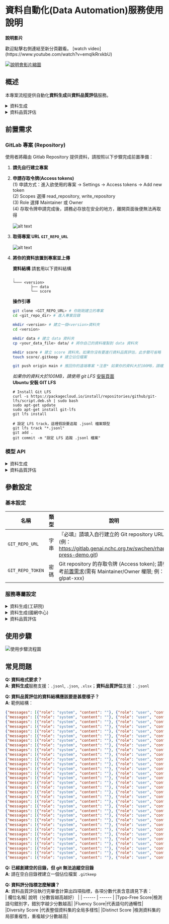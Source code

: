 # 資料自動化(Data Automation)服務使用說明

<div
  style={{
    maxWidth: '420px',
    margin: '2rem auto',
    background: '#fff',
    borderRadius: '16px',
    boxShadow: '0 6px 24px rgba(0,0,0,0.10)',
    padding: '1.2rem 1rem 1.5rem 1rem',
    textAlign: 'center'
  }}
>
  <strong style={{fontSize: '1.2rem', display: 'block', marginBottom: '0.6em'}}>說明影片</strong>
  <p style={{color: '#444', margin: '0.7em 0 1.2em 0'}}>
    歡迎點擊右側連結至新分頁觀看。
    [watch video](https://www.youtube.com/watch?v=emqIkRrxkbU)
  </p>
  <a
    href="https://www.youtube.com/watch?v=emqIkRrxkbU"
    className="video-thumb"
    target="_blank"
    rel="noopener noreferrer"
    title="在新視窗觀看影片"
    style={{display: 'inline-block'}}
  >
    <img
      src="https://img.youtube.com/vi/emqIkRrxkbU/0.jpg"
      alt="說明會影片縮圖"
      style={{
        borderRadius: '10px',
        boxShadow: '0 2px 10px rgba(0, 0, 0, 0.3)',
        transition: 'transform 0.3s ease',
        width: '100%',
        maxWidth: '350px',
        cursor: 'pointer'
      }}
    />
  </a>
</div>




## 概述
本專案流程提供自動化**資料生成**與**資料品質評估**服務。

<details>
<summary> 資料生成 </summary>

根據使用者上傳的範例資料，利用語言模型生成更多的資料，隨後通過資料精煉與去重複等技術處理，最終產出一批高品質的資料供訓練使用。我們提供兩種資料精煉流程選擇——國網中心自行開發的資料精煉流程與工研院開發的資料精煉流程。<br /><br />

**資料生成(工研院)專案執行位置**： https://jenkins.genai.nchc.org.tw/job/01-data-automation/job/data-generation-ITRI/

**資料生成(國網中心)專案執行位置**： https://jenkins.genai.nchc.org.tw/job/01-data-automation/job/01-data-generation-NCHC/
</details>

<details>
<summary> 資料品質評估 </summary>

針對使用者提供的訓練資料進行品質評估，評估面向包含：錯別字、混淆度、多樣性與重複性。<br /><br />
**資料品質評估專案執行位置**： https://jenkins.genai.nchc.org.tw/job/01-data-automation/job/02-data-evaluation/
</details>

## 前置需求
### GitLab 專案 (Repository)
使用者將藉由 Gitlab Repository 提供資料，請按照以下步驟完成前置準備：

1. **請先自行建立專案**
2. **申請存取令牌(Access tokens)**<br />
  (1) 申請方式：進入欲使用的專案 -> Settings -> Access tokens -> Add new token<br />
  (2) Scopes 選擇 read_repository, write_repository<br />
  (3) Role 選擇 Maintainer 或 Owner<br />
  (4) 存取令牌申請完成後，請務必存放在安全的地方，離開頁面後便無法再取得<br /><br />
    ![alt text](/img/token.png)

3. **取得專案 URL `GIT_REPO_URL`**<br /><br />
    ![alt text](/img/repo_url.png)

4. **將你的資料放置到專案並上傳**
   
    **資料結構** 請套用以下資料結構

    ```
    .
    └─── <version>
            ├── data
            └── score
    ```
    
    **操作引導**
    
    ```bash
    git clone <GIT_REPO_URL> # 你剛剛建立的專案
    cd <git_repo_dir> # 進入專案目錄
    
    mkdir <version> # 建立一個<version>資料夾
    cd <version>

    mkdir data # 建立 data 資料夾
    cp <your_data_file> data/ # 將你自己的資料複製到 data 資料夾

    mkdir score # 建立 score 資料夾。如果你沒有要進行資料品質評估，此步驟可省略
    touch score/.gitkeep # 建立佔位檔案

    git push origin main # 推回你的遠端專案 *注意* 如果你的資料大於100MB，請確認 LFS 追縱檔案(見下方說明)
    ```
    
    *如果你的資料大於100MB，請使用 git LFS* 
     [安裝頁面](https://github.com/git-lfs/git-lfs/wiki/Installation)<br />
    **Ubuntu 安裝 GIT LFS**

    ```shell
    # Install Git LFS
    curl -s https://packagecloud.io/install/repositories/github/git-lfs/script.deb.sh | sudo bash
    sudo apt-get update
    sudo apt-get install git-lfs
    git lfs install

    # 設定 LFS track，這裡假設要追蹤 .jsonl 檔案類型
    git lfs track "*.jsonl" 
    git add .
    git commit -m "設定 LFS 追蹤 .jsonl 檔案"
    ```


### 模型 API

<details>
<summary>資料生成</summary>

如果你選擇執行**資料生成(工研院)**，那你僅會使用一個語言模型，用於資料生成 `GEN_MODEL`<br />
如果你選擇執行**資料生成(國網中心)**，那你會使用到兩個語言模型：1. 資料生成模型 `GEN_MODEL` 2. 資料精煉模型 `DISTILLATION_MODEL`<br />
<br />

</details>

<details>
<summary>資料品質評估</summary>

**資料品質評估**僅會使用一個語言模型做錯別字偵測。僅限使用 **國網中心API** 取得模型服務

</details>

## 參數設定
### 基本設定

| 名稱  | 類型    | 說明    |
|-------------------|----------------|-------------------------------------------------------|
| `GIT_REPO_URL`      | 字串           | 『必填』請填入自行建立的 Git repository URL (例： https://gitlab.genai.nchc.org.tw/swchen/rhap-press-demo.git) |
| `GIT_REPO_TOKEN`    | 密碼           |  Git repository 的存取令牌 (Access token); 請參考[前置需求](#gitlab-專案-repository)(需有 Maintainer/Owner 權限; 例： glpat-xxx) |


### 服務專屬設定

<details>
<summary>資料生成(工研院)</summary>

#### 模型相關參數

| 名稱  | 類型    | 說明    |
|-------------------|----------------|-------------------------------------------------------|
| `GEN_MODEL`         | 字串           |『必填』生成資料的模型，預設`Llama-3.3-70B-Instruct`。可選 Medusa 或其他公開模型(gpt-4o-mini, gpt-4o)<br />Medusa 支援的模型列表 [medusa-models.md](https://gitlab.genai.nchc.org.tw/swchen/rhap-press-demo/-/blob/main/medusa-models.md)
| `GEN_API_URL`       | 字串           | 『必填』提供 `GEN_MODEL` 模型服務的 URL<br />範例：Medusa: https://medusa-poc.genai.nchc.org.tw/v1 ； OpenAI: https://api.openai.com/v1
| `GEN_API_KEY`       | 密碼           | 『必填』使用 `GEN_API_URL` 的 API KEY |

#### 流程參數
| 名稱  | 類型    | 說明    |
|-------------------|----------------|-------------------------------------------------------|
| `DATA_FILE` | 字串 | 範例資料**檔案路徑**，如：\<version\>/data/train_set_1.jsonl |
| `SHEET_NAME`| 字串 | 如果`DATA_FILE`是 EXCEL 檔案，請提供工作表名稱。預設 None |
| `TASK`      | 下拉選單 | 公文/新聞稿/民眾陳情/模擬問答/其他，你提供的資料是屬於何項任務 |
| `TOPIC`     | 字串 | 如果 `TASK` 為**其他**，請填入該任務的主題 |
| `Q_COL`     | 字串 | `DATA_FILE`紀錄問題(使用者指令)的欄位名稱。預設 src_question |
| `A_COL`     | 字串 | `DATA_FILE`紀錄答案(回應)的欄位名稱。預設 src_answer |
| `DEFAULT_COUNT` | 下拉選單 | 每一筆範例資料生成的資料筆數(1~5) |
| `SAMPLE` | 正整數 | 預設 0，從最終產生的資料中取樣多少筆資料，0 為保留所有資料 |

#### 進階設定
| 名稱  | 類型    | 說明    |
|-------------------|----------------|-------------------------------------------------------|
| `SYSTEM_MSG`  | 字串           | 系統提示詞。預設為不使用系統提示詞           |
| `DO_DEDUP`    | 下拉式選單     | True/False，預設 False<br />是否執行資料去重複    |
| `SIMILARITY_THRESHOLD`  | 數值 | ≤1 的數值，預設 0.99 <br />相似度門檻值，相似度高於該值視為重複資料      |
| `DO_DISTILLATION` | 下拉選單   | True/False，預設 False<br />是否執行資料精煉  |
| `DEBATE_TIMES`    | 下拉選單   | `DO_DISTILLATION` 資料精煉時的辯論次數(1~5)              |
</details>

<details> 
<summary>資料生成(國網中心)</summary>

#### 模型相關參數

| 名稱  | 類型    | 說明    |
|-------------------|----------------|-------------------------------------------------------|
| `GEN_MODEL`         | 字串           |『必填』生成資料的模型，預設`Llama-3.3-70B-Instruct`。可選 Medusa 或其他公開模型(gpt-4o-mini, gpt-4o)<br />Medusa 支援的模型列表 [medusa-models.md](https://gitlab.genai.nchc.org.tw/swchen/rhap-press-demo/-/blob/main/medusa-models.md)
| `GEN_API_URL`       | 字串           | 『必填』提供 `GEN_MODEL` 模型服務的 URL<br />範例：Medusa: https://medusa-poc.genai.nchc.org.tw/v1 ； OpenAI: https://api.openai.com/v1
| `GEN_API_KEY`       | 密碼           | 『必填』使用 `GEN_API_URL` 的 API KEY |
| `DISTILLATION_MODEL`         | 字串           | 資料精煉的模型，預設`Llama-3.3-70B-Instruct`。可選 Medusa 或其他公開模型(gpt-4o-mini, gpt-4o)<br />Medusa 支援的模型列表 [medusa-models.md](https://gitlab.genai.nchc.org.tw/swchen/rhap-press-demo/-/blob/main/medusa-models.md)
| `DISTILLATION_API_URL`       | 字串           | 提供 `DISTILLATION_MODEL` 模型服務的 URL<br />範例：Medusa: https://medusa-poc.genai.nchc.org.tw/v1 ； OpenAI: https://api.openai.com/v1 |
| `DISTILLATION_API_KEY`       | 密碼           | 使用 `DISTILLATION_API_URL` 的 API KEY |

#### 流程參數
| 名稱  | 類型    | 說明    |
|-------------------|----------------|-------------------------------------------------------|
| `DATA_FILE` | 字串 | 範例資料**檔案路徑**，如：\<version\>/data/train_set_1.jsonl |
| `SHEET_NAME`| 字串 | 如果`DATA_FILE`是 EXCEL 檔案，請提供工作表名稱。預設 None |
| `TASK`      | 下拉選單 | 公文/新聞稿/民眾陳情/模擬問答/其他，你提供的資料是屬於何項任務 |
| `TOPIC`     | 字串 | 如果 `TASK` 為**其他**，請填入該任務的主題 |
| `Q_COL`     | 字串 | `DATA_FILE`紀錄問題(使用者指令)的欄位名稱。預設 src_question |
| `A_COL`     | 字串 | `DATA_FILE`紀錄答案(回應)的欄位名稱。預設 src_answer |
| `DEFAULT_COUNT` | 下拉選單 | 每一筆範例資料生成的資料筆數(1~5) |
| `SAMPLE` | 正整數 | 預設 0，從最終產生的資料中取樣多少筆資料，0 為保留所有資料 |

#### 進階設定
| 名稱  | 類型    | 說明    |
|-------------------|----------------|-------------------------------------------------------|
| `SYSTEM_MSG`  | 字串           | 系統提示詞。預設為不使用系統提示詞           |
| `DO_DEDUP`    | 下拉式選單     | True/False，預設 False<br />是否執行資料去重複    |
| `SIMILARITY_THRESHOLD`  | 數值 | ≤1 的數值，預設 0.99 <br />相似度門檻值，相似度高於該值視為重複資料      |
| `DO_DISTILLATION` | 下拉選單   | True/False，預設 False<br />是否執行資料精煉  |
</details>

<details>
<summary>資料品質評估</summary>

#### 模型相關參數

| 名稱  | 類型    | 說明    |
|-------------------|----------------|-------------------------------------------------------|
| `MEDUSA_API_KEY`       | 密碼           | 『必填』如需申請 Medusa API KEY，請參考[前置需求](#模型-API) |

#### 流程參數
| 名稱  | 類型    | 說明    |
|-------------------|----------------|-------------------------------------------------------|
| `DATA_FILE` | 字串 | 資料**檔案路徑**，僅支援 JSONL 格式，如：\<version\>/data/to_train_format/train_set_1.jsonl |


#### 進階設定
| 名稱  | 類型    | 說明    |
|-------------------|----------------|-------------------------------------------------------|
| `REDUNDANCY_THRESHOLD`  | 數值  | 預設 0.01，計算資料冗餘比例的門檻值T           |
</details>

## 使用步驟
![使用步驟流程圖](/img/overall_flow_chart.png)

## 常見問題
**Q: 資料格式要求？**  <br />
**A**: **資料生成**服務支援：`.jsonl`, `.json`, `.xlsx`；**資料品質評估**支援：`.jsonl`<br />

**Q: 資料品質評估的資料結構應該要是甚麼樣子？**<br />
**A**: 範例結構：<br />
```json
{"messages": [{"role": "system", "content": ""}, {"role": "user", "content": "交通部函知各縣市政府辦理交通建設工作一案，我要寫一份簽陳核示後，以便簽全案陳請首長室參酌。請提供簽及便簽主旨及說明，交通部來函如下：\n\n主旨：檢送交通建設工作計畫一份，請查照。\n說明：\n一、依據交通部來函辦理。\n二、檢送交通建設工作計畫一份。"}, {"role": "assistant", "content": "<think>\n首先，我們需要了解指令的內容，即交通部函知各縣市政府辦理交通建設工作一案。接下來，我們需要根據交通部來函的內容，撰寫一份簽陳核示的公文。簽陳核示的公文需要包括主旨、說明等部分。在主旨部分，我們需要簡明扼要地表達公文的內容。在說明部分，我們需要根據交通部來函的內容，列出相關的依據和內容。另外，我們還需要撰寫便簽說明，包括相關的背景、內容和處理方式。最後，我們需要根據相關的法規和政策，確保公文的內容正確、完整。\n</think>\n\n簽內容擬稿如下：\n主旨：有關交通建設工作計畫一案，簽請核示。\n說明：\n一、依據交通部本（Ｏ）年Ｏ月Ｏ日Ｏ字第Ｏ號函辦理。                      \n二、來文內容如下：交通部為加強交通建設工作，特檢送交通建設工作計畫一份，請各縣市政府參酌辦理。\n三、旨揭更新版交通建設工作計畫陳送首長室保管使用。\n\n便簽說明如下：\n\n一、有關交通部製作之「交通建設工作計畫」，業經Ｏ年Ｏ月Ｏ日Ｏ號簽準在案，謹請鈞閱。\n二、另舊版交通建設工作計畫，敬請逕行銷毀。\n三、謹陳「交通建設工作計畫」暨原簽陳影本各１份。"}]}
{"messages": [{"role": "system", "content": ""}, {"role": "user", "content": "內政部檢送「都市更新條例」修正草案，請財政部於110年6月30日前提出審查意見"}, {"role": "assistant", "content": "<think>\n首先，我們需要了解指令的內容，即內政部檢送「都市更新條例」修正草案，請財政部提出審查意見。接下來，我們需要根據相關法規和作業要點進行思考。在這個案例中，財政部需要根據「財政部審查都市更新事業財務計畫作業要點」進行審查。因此，我們需要思考如何根據這些規定提出審查意見。最後，我們需要根據思考結果撰寫公文內容，包括主旨、說明等部分。\n</think>\n\n函:\n主旨:有關「都市更新條例」修正草案審查意見\n說明:\n一、復貴部○○○年○月○○日內授都市字第1100000000號函。\n二、依「財政部審查都市更新事業財務計畫作業要點」規定，財政部應審查都市更新事業之財務計畫，確保其財務可行性。\n三、查修正草案中有關都市更新事業財務計畫之規定，財政部認為應加強財務審查機制，避免都市更新事業財務風險。"}]}
{"messages": [{"role": "system", "content": ""}, {"role": "user", "content": "請各機關學校填報有關「能源節約」執行成果，請提供書函的主旨與說明"}, {"role": "assistant", "content": "<think>\n首先，我們需要了解指令的內容，即各機關學校需要填報有關「能源節約」執行成果的相關資料。根據指令，需要提供書函的主旨與說明。因此，我們需要根據經濟部的相關規定和檔案，撰寫書函的內容。書函的主旨應該明確指出填報的目的和截止日期，說明部分則需要提供相關的背景、填報專案和注意事項。根據經濟部的檔案和規定，能源節約是重要的工作，因此需要各機關學校積極參與和填報相關資料。\n</think>\n\n主旨：為協助經濟部統計有關「能源節約」執行成果，請於○○○年○○月○○日前依附件格式填報相關表格（如附件1、2），無執行成果者亦請回復，請查照。\n說明：\n一、依經濟部○○○年○月○○日經授能字第1130760452號函辦理。\n二、為推動能源節約，請各機關學校繼續規劃相關推動內容及作為，並依附件格式填報○○○年○月○日至○○○年○月○○日之推動成果，本次填報專案說明及注意事項詳如附件3。"}]}
{"messages": [{"role": "system", "content": ""}, {"role": "user", "content": "文化部來函申請文化藝術計畫經費，請擬1份回函給文化部，並提供回覆的書函主旨及說明。文化部來函主旨如下：\n○○○年度文化藝術計畫經費補助，核定編號○○○，請審核。"}, {"role": "assistant", "content": "<think>\n首先，我們需要了解文化部的來函內容，包括申請補助經費的目的和金額。接下來，我們需要根據相關法規和程式進行審核和核定。根據文化部的規定，文化藝術機構需要提交經費補助申請表，並提供詳細的經費明細。經過審核後，文化部將撥付補助款項至文化藝術基金專戶。因此，在回覆中，我們需要明確表示同意補助的金額和撥付方式。\n</think>\n\n回函主旨及說明如下：\n主旨：所送文化部申請○○○年度文化藝術計畫經費補助事，復如說明，請查照。\n說明：　\n一、復文化部○年○月○日○號函。\n二、本案（計畫編號：○）所送經費補助申請表經審核，同意補助新臺幣○元；款項將由文化部直接撥付至文化藝術基金專戶。"}]}
{"messages": [{"role": "system", "content": ""}, {"role": "user", "content": "交通部函知各縣市政府辦理交通建設工作一案，我要寫一份簽陳核示後，以便簽全案陳請首長室參酌。請提供簽及便簽主旨及說明，交通部來函如下：\n\n主旨：檢送交通建設工作計畫一份，請查照。\n說明：\n一、依據交通部來函辦理。\n二、檢送交通建設工作計畫一份。"}, {"role": "assistant", "content": "<think>\n首先，我們需要了解指令的內容，即交通部函知各縣市政府辦理交通建設工作一案。接下來，我們需要根據交通部來函的內容，撰寫一份簽陳核示的公文。簽陳核示的公文需要包括主旨、說明等部分。在主旨部分，我們需要簡明扼要地表達公文的內容。在說明部分，我們需要根據交通部來函的內容，列出相關的依據和內容。另外，我們還需要撰寫便簽說明，包括相關的背景、內容和處理方式。最後，我們需要根據相關的法規和政策，確保公文的內容正確、完整。\n</think>\n\n簽內容擬稿如下：\n主旨：有關交通建設工作計畫一案，簽請核示。\n說明：\n一、依據交通部本（Ｏ）年Ｏ月Ｏ日Ｏ字第Ｏ號函辦理。                      \n二、來文內容如下：交通部為加強交通建設工作，特檢送交通建設工作計畫一份，請各縣市政府參酌辦理。\n三、旨揭更新版交通建設工作計畫陳送首長室保管使用。\n\n便簽說明如下：\n\n一、有關交通部製作之「交通建設工作計畫」，業經Ｏ年Ｏ月Ｏ日Ｏ號簽準在案，謹請鈞閱。\n二、另舊版交通建設工作計畫，敬請逕行銷毀。\n三、謹陳「交通建設工作計畫」暨原簽陳影本各１份。"}]}
{"messages": [{"role": "system", "content": ""}, {"role": "user", "content": "內政部檢送「都市更新條例」修正草案，請財政部於110年6月30日前提出審查意見"}, {"role": "assistant", "content": "<think>\n首先，我們需要了解指令的內容，即內政部檢送「都市更新條例」修正草案，請財政部提出審查意見。接下來，我們需要根據相關法規和作業要點進行思考。在這個案例中，財政部需要根據「財政部審查都市更新事業財務計畫作業要點」進行審查。因此，我們需要思考如何根據這些規定提出審查意見。最後，我們需要根據思考結果撰寫公文內容，包括主旨、說明等部分。\n</think>\n\n函:\n主旨:有關「都市更新條例」修正草案審查意見\n說明:\n一、復貴部○○○年○月○○日內授都市字第1100000000號函。\n二、依「財政部審查都市更新事業財務計畫作業要點」規定，財政部應審查都市更新事業之財務計畫，確保其財務可行性。\n三、查修正草案中有關都市更新事業財務計畫之規定，財政部認為應加強財務審查機制，避免都市更新事業財務風險。"}]}
{"messages": [{"role": "system", "content": ""}, {"role": "user", "content": "請各機關學校填報有關「能源節約」執行成果，請提供書函的主旨與說明"}, {"role": "assistant", "content": "<think>\n首先，我們需要了解指令的內容，即各機關學校需要填報有關「能源節約」執行成果的相關資料。根據指令，需要提供書函的主旨與說明。因此，我們需要根據經濟部的相關規定和檔案，撰寫書函的內容。書函的主旨應該明確指出填報的目的和截止日期，說明部分則需要提供相關的背景、填報專案和注意事項。根據經濟部的檔案和規定，能源節約是重要的工作，因此需要各機關學校積極參與和填報相關資料。\n</think>\n\n主旨：為協助經濟部統計有關「能源節約」執行成果，請於○○○年○○月○○日前依附件格式填報相關表格（如附件1、2），無執行成果者亦請回復，請查照。\n說明：\n一、依經濟部○○○年○月○○日經授能字第1130760452號函辦理。\n二、為推動能源節約，請各機關學校繼續規劃相關推動內容及作為，並依附件格式填報○○○年○月○日至○○○年○月○○日之推動成果，本次填報專案說明及注意事項詳如附件3。"}]}
{"messages": [{"role": "system", "content": ""}, {"role": "user", "content": "文化部來函申請文化藝術計畫經費，請擬1份回函給文化部，並提供回覆的書函主旨及說明。文化部來函主旨如下：\n○○○年度文化藝術計畫經費補助，核定編號○○○，請審核。"}, {"role": "assistant", "content": "<think>\n首先，我們需要了解文化部的來函內容，包括申請補助經費的目的和金額。接下來，我們需要根據相關法規和程式進行審核和核定。根據文化部的規定，文化藝術機構需要提交經費補助申請表，並提供詳細的經費明細。經過審核後，文化部將撥付補助款項至文化藝術基金專戶。因此，在回覆中，我們需要明確表示同意補助的金額和撥付方式。\n</think>\n\n回函主旨及說明如下：\n主旨：所送文化部申請○○○年度文化藝術計畫經費補助事，復如說明，請查照。\n說明：　\n一、復文化部○年○月○日○號函。\n二、本案（計畫編號：○）所送經費補助申請表經審核，同意補助新臺幣○元；款項將由文化部直接撥付至文化藝術基金專戶。"}]}
{"messages": [{"role": "system", "content": ""}, {"role": "user", "content": "交通部函知各縣市政府辦理交通建設工作一案，我要寫一份簽陳核示後，以便簽全案陳請首長室參酌。請提供簽及便簽主旨及說明，交通部來函如下：\n\n主旨：檢送交通建設工作計畫一份，請查照。\n說明：\n一、依據交通部來函辦理。\n二、檢送交通建設工作計畫一份。"}, {"role": "assistant", "content": "<think>\n首先，我們需要了解指令的內容，即交通部函知各縣市政府辦理交通建設工作一案。接下來，我們需要根據交通部來函的內容，撰寫一份簽陳核示的公文。簽陳核示的公文需要包括主旨、說明等部分。在主旨部分，我們需要簡明扼要地表達公文的內容。在說明部分，我們需要根據交通部來函的內容，列出相關的依據和內容。另外，我們還需要撰寫便簽說明，包括相關的背景、內容和處理方式。最後，我們需要根據相關的法規和政策，確保公文的內容正確、完整。\n</think>\n\n簽內容擬稿如下：\n主旨：有關交通建設工作計畫一案，簽請核示。\n說明：\n一、依據交通部本（Ｏ）年Ｏ月Ｏ日Ｏ字第Ｏ號函辦理。                      \n二、來文內容如下：交通部為加強交通建設工作，特檢送交通建設工作計畫一份，請各縣市政府參酌辦理。\n三、旨揭更新版交通建設工作計畫陳送首長室保管使用。\n\n便簽說明如下：\n\n一、有關交通部製作之「交通建設工作計畫」，業經Ｏ年Ｏ月Ｏ日Ｏ號簽準在案，謹請鈞閱。\n二、另舊版交通建設工作計畫，敬請逕行銷毀。\n三、謹陳「交通建設工作計畫」暨原簽陳影本各１份。"}]}
{"messages": [{"role": "system", "content": ""}, {"role": "user", "content": "內政部檢送「都市更新條例」修正草案，請財政部於110年6月30日前提出審查意見"}, {"role": "assistant", "content": "<think>\n首先，我們需要了解指令的內容，即內政部檢送「都市更新條例」修正草案，請財政部提出審查意見。接下來，我們需要根據相關法規和作業要點進行思考。在這個案例中，財政部需要根據「財政部審查都市更新事業財務計畫作業要點」進行審查。因此，我們需要思考如何根據這些規定提出審查意見。最後，我們需要根據思考結果撰寫公文內容，包括主旨、說明等部分。\n</think>\n\n函:\n主旨:有關「都市更新條例」修正草案審查意見\n說明:\n一、復貴部○○○年○月○○日內授都市字第1100000000號函。\n二、依「財政部審查都市更新事業財務計畫作業要點」規定，財政部應審查都市更新事業之財務計畫，確保其財務可行性。\n三、查修正草案中有關都市更新事業財務計畫之規定，財政部認為應加強財務審查機制，避免都市更新事業財務風險。"}]}
{"messages": [{"role": "system", "content": ""}, {"role": "user", "content": "請各機關學校填報有關「能源節約」執行成果，請提供書函的主旨與說明"}, {"role": "assistant", "content": "<think>\n首先，我們需要了解指令的內容，即各機關學校需要填報有關「能源節約」執行成果的相關資料。根據指令，需要提供書函的主旨與說明。因此，我們需要根據經濟部的相關規定和檔案，撰寫書函的內容。書函的主旨應該明確指出填報的目的和截止日期，說明部分則需要提供相關的背景、填報專案和注意事項。根據經濟部的檔案和規定，能源節約是重要的工作，因此需要各機關學校積極參與和填報相關資料。\n</think>\n\n主旨：為協助經濟部統計有關「能源節約」執行成果，請於○○○年○○月○○日前依附件格式填報相關表格（如附件1、2），無執行成果者亦請回復，請查照。\n說明：\n一、依經濟部○○○年○月○○日經授能字第1130760452號函辦理。\n二、為推動能源節約，請各機關學校繼續規劃相關推動內容及作為，並依附件格式填報○○○年○月○日至○○○年○月○○日之推動成果，本次填報專案說明及注意事項詳如附件3。"}]}
{"messages": [{"role": "system", "content": ""}, {"role": "user", "content": "文化部來函申請文化藝術計畫經費，請擬1份回函給文化部，並提供回覆的書函主旨及說明。文化部來函主旨如下：\n○○○年度文化藝術計畫經費補助，核定編號○○○，請審核。"}, {"role": "assistant", "content": "<think>\n首先，我們需要了解文化部的來函內容，包括申請補助經費的目的和金額。接下來，我們需要根據相關法規和程式進行審核和核定。根據文化部的規定，文化藝術機構需要提交經費補助申請表，並提供詳細的經費明細。經過審核後，文化部將撥付補助款項至文化藝術基金專戶。因此，在回覆中，我們需要明確表示同意補助的金額和撥付方式。\n</think>\n\n回函主旨及說明如下：\n主旨：所送文化部申請○○○年度文化藝術計畫經費補助事，復如說明，請查照。\n說明：　\n一、復文化部○年○月○日○號函。\n二、本案（計畫編號：○）所送經費補助申請表經審核，同意補助新臺幣○元；款項將由文化部直接撥付至文化藝術基金專戶。"}]}
{"messages": [{"role": "system", "content": ""}, {"role": "user", "content": "交通部函知各縣市政府辦理交通建設工作一案，我要寫一份簽陳核示後，以便簽全案陳請首長室參酌。請提供簽及便簽主旨及說明，交通部來函如下：\n\n主旨：檢送交通建設工作計畫一份，請查照。\n說明：\n一、依據交通部來函辦理。\n二、檢送交通建設工作計畫一份。"}, {"role": "assistant", "content": "<think>\n首先，我們需要了解指令的內容，即交通部函知各縣市政府辦理交通建設工作一案。接下來，我們需要根據交通部來函的內容，撰寫一份簽陳核示的公文。簽陳核示的公文需要包括主旨、說明等部分。在主旨部分，我們需要簡明扼要地表達公文的內容。在說明部分，我們需要根據交通部來函的內容，列出相關的依據和內容。另外，我們還需要撰寫便簽說明，包括相關的背景、內容和處理方式。最後，我們需要根據相關的法規和政策，確保公文的內容正確、完整。\n</think>\n\n簽內容擬稿如下：\n主旨：有關交通建設工作計畫一案，簽請核示。\n說明：\n一、依據交通部本（Ｏ）年Ｏ月Ｏ日Ｏ字第Ｏ號函辦理。                      \n二、來文內容如下：交通部為加強交通建設工作，特檢送交通建設工作計畫一份，請各縣市政府參酌辦理。\n三、旨揭更新版交通建設工作計畫陳送首長室保管使用。\n\n便簽說明如下：\n\n一、有關交通部製作之「交通建設工作計畫」，業經Ｏ年Ｏ月Ｏ日Ｏ號簽準在案，謹請鈞閱。\n二、另舊版交通建設工作計畫，敬請逕行銷毀。\n三、謹陳「交通建設工作計畫」暨原簽陳影本各１份。"}]}
{"messages": [{"role": "system", "content": ""}, {"role": "user", "content": "內政部檢送「都市更新條例」修正草案，請財政部於110年6月30日前提出審查意見"}, {"role": "assistant", "content": "<think>\n首先，我們需要了解指令的內容，即內政部檢送「都市更新條例」修正草案，請財政部提出審查意見。接下來，我們需要根據相關法規和作業要點進行思考。在這個案例中，財政部需要根據「財政部審查都市更新事業財務計畫作業要點」進行審查。因此，我們需要思考如何根據這些規定提出審查意見。最後，我們需要根據思考結果撰寫公文內容，包括主旨、說明等部分。\n</think>\n\n函:\n主旨:有關「都市更新條例」修正草案審查意見\n說明:\n一、復貴部○○○年○月○○日內授都市字第1100000000號函。\n二、依「財政部審查都市更新事業財務計畫作業要點」規定，財政部應審查都市更新事業之財務計畫，確保其財務可行性。\n三、查修正草案中有關都市更新事業財務計畫之規定，財政部認為應加強財務審查機制，避免都市更新事業財務風險。"}]}
{"messages": [{"role": "system", "content": ""}, {"role": "user", "content": "請各機關學校填報有關「能源節約」執行成果，請提供書函的主旨與說明"}, {"role": "assistant", "content": "<think>\n首先，我們需要了解指令的內容，即各機關學校需要填報有關「能源節約」執行成果的相關資料。根據指令，需要提供書函的主旨與說明。因此，我們需要根據經濟部的相關規定和檔案，撰寫書函的內容。書函的主旨應該明確指出填報的目的和截止日期，說明部分則需要提供相關的背景、填報專案和注意事項。根據經濟部的檔案和規定，能源節約是重要的工作，因此需要各機關學校積極參與和填報相關資料。\n</think>\n\n主旨：為協助經濟部統計有關「能源節約」執行成果，請於○○○年○○月○○日前依附件格式填報相關表格（如附件1、2），無執行成果者亦請回復，請查照。\n說明：\n一、依經濟部○○○年○月○○日經授能字第1130760452號函辦理。\n二、為推動能源節約，請各機關學校繼續規劃相關推動內容及作為，並依附件格式填報○○○年○月○日至○○○年○月○○日之推動成果，本次填報專案說明及注意事項詳如附件3。"}]}
{"messages": [{"role": "system", "content": ""}, {"role": "user", "content": "文化部來函申請文化藝術計畫經費，請擬1份回函給文化部，並提供回覆的書函主旨及說明。文化部來函主旨如下：\n○○○年度文化藝術計畫經費補助，核定編號○○○，請審核。"}, {"role": "assistant", "content": "<think>\n首先，我們需要了解文化部的來函內容，包括申請補助經費的目的和金額。接下來，我們需要根據相關法規和程式進行審核和核定。根據文化部的規定，文化藝術機構需要提交經費補助申請表，並提供詳細的經費明細。經過審核後，文化部將撥付補助款項至文化藝術基金專戶。因此，在回覆中，我們需要明確表示同意補助的金額和撥付方式。\n</think>\n\n回函主旨及說明如下：\n主旨：所送文化部申請○○○年度文化藝術計畫經費補助事，復如說明，請查照。\n說明：　\n一、復文化部○年○月○日○號函。\n二、本案（計畫編號：○）所送經費補助申請表經審核，同意補助新臺幣○元；款項將由文化部直接撥付至文化藝術基金專戶。"}]}
{"messages": [{"role": "system", "content": ""}, {"role": "user", "content": "交通部函知各縣市政府辦理交通建設工作一案，我要寫一份簽陳核示後，以便簽全案陳請首長室參酌。請提供簽及便簽主旨及說明，交通部來函如下：\n\n主旨：檢送交通建設工作計畫一份，請查照。\n說明：\n一、依據交通部來函辦理。\n二、檢送交通建設工作計畫一份。"}, {"role": "assistant", "content": "<think>\n首先，我們需要了解指令的內容，即交通部函知各縣市政府辦理交通建設工作一案。接下來，我們需要根據交通部來函的內容，撰寫一份簽陳核示的公文。簽陳核示的公文需要包括主旨、說明等部分。在主旨部分，我們需要簡明扼要地表達公文的內容。在說明部分，我們需要根據交通部來函的內容，列出相關的依據和內容。另外，我們還需要撰寫便簽說明，包括相關的背景、內容和處理方式。最後，我們需要根據相關的法規和政策，確保公文的內容正確、完整。\n</think>\n\n簽內容擬稿如下：\n主旨：有關交通建設工作計畫一案，簽請核示。\n說明：\n一、依據交通部本（Ｏ）年Ｏ月Ｏ日Ｏ字第Ｏ號函辦理。                      \n二、來文內容如下：交通部為加強交通建設工作，特檢送交通建設工作計畫一份，請各縣市政府參酌辦理。\n三、旨揭更新版交通建設工作計畫陳送首長室保管使用。\n\n便簽說明如下：\n\n一、有關交通部製作之「交通建設工作計畫」，業經Ｏ年Ｏ月Ｏ日Ｏ號簽準在案，謹請鈞閱。\n二、另舊版交通建設工作計畫，敬請逕行銷毀。\n三、謹陳「交通建設工作計畫」暨原簽陳影本各１份。"}]}
{"messages": [{"role": "system", "content": ""}, {"role": "user", "content": "內政部檢送「都市更新條例」修正草案，請財政部於110年6月30日前提出審查意見"}, {"role": "assistant", "content": "<think>\n首先，我們需要了解指令的內容，即內政部檢送「都市更新條例」修正草案，請財政部提出審查意見。接下來，我們需要根據相關法規和作業要點進行思考。在這個案例中，財政部需要根據「財政部審查都市更新事業財務計畫作業要點」進行審查。因此，我們需要思考如何根據這些規定提出審查意見。最後，我們需要根據思考結果撰寫公文內容，包括主旨、說明等部分。\n</think>\n\n函:\n主旨:有關「都市更新條例」修正草案審查意見\n說明:\n一、復貴部○○○年○月○○日內授都市字第1100000000號函。\n二、依「財政部審查都市更新事業財務計畫作業要點」規定，財政部應審查都市更新事業之財務計畫，確保其財務可行性。\n三、查修正草案中有關都市更新事業財務計畫之規定，財政部認為應加強財務審查機制，避免都市更新事業財務風險。"}]}
{"messages": [{"role": "system", "content": ""}, {"role": "user", "content": "請各機關學校填報有關「能源節約」執行成果，請提供書函的主旨與說明"}, {"role": "assistant", "content": "<think>\n首先，我們需要了解指令的內容，即各機關學校需要填報有關「能源節約」執行成果的相關資料。根據指令，需要提供書函的主旨與說明。因此，我們需要根據經濟部的相關規定和檔案，撰寫書函的內容。書函的主旨應該明確指出填報的目的和截止日期，說明部分則需要提供相關的背景、填報專案和注意事項。根據經濟部的檔案和規定，能源節約是重要的工作，因此需要各機關學校積極參與和填報相關資料。\n</think>\n\n主旨：為協助經濟部統計有關「能源節約」執行成果，請於○○○年○○月○○日前依附件格式填報相關表格（如附件1、2），無執行成果者亦請回復，請查照。\n說明：\n一、依經濟部○○○年○月○○日經授能字第1130760452號函辦理。\n二、為推動能源節約，請各機關學校繼續規劃相關推動內容及作為，並依附件格式填報○○○年○月○日至○○○年○月○○日之推動成果，本次填報專案說明及注意事項詳如附件3。"}]}
{"messages": [{"role": "system", "content": ""}, {"role": "user", "content": "文化部來函申請文化藝術計畫經費，請擬1份回函給文化部，並提供回覆的書函主旨及說明。文化部來函主旨如下：\n○○○年度文化藝術計畫經費補助，核定編號○○○，請審核。"}, {"role": "assistant", "content": "<think>\n首先，我們需要了解文化部的來函內容，包括申請補助經費的目的和金額。接下來，我們需要根據相關法規和程式進行審核和核定。根據文化部的規定，文化藝術機構需要提交經費補助申請表，並提供詳細的經費明細。經過審核後，文化部將撥付補助款項至文化藝術基金專戶。因此，在回覆中，我們需要明確表示同意補助的金額和撥付方式。\n</think>\n\n回函主旨及說明如下：\n主旨：所送文化部申請○○○年度文化藝術計畫經費補助事，復如說明，請查照。\n說明：　\n一、復文化部○年○月○日○號函。\n二、本案（計畫編號：○）所送經費補助申請表經審核，同意補助新臺幣○元；款項將由文化部直接撥付至文化藝術基金專戶。"}]}
{"messages": [{"role": "system", "content": ""}, {"role": "user", "content": "交通部函知各縣市政府辦理交通建設工作一案，我要寫一份簽陳核示後，以便簽全案陳請首長室參酌。請提供簽及便簽主旨及說明，交通部來函如下：\n\n主旨：檢送交通建設工作計畫一份，請查照。\n說明：\n一、依據交通部來函辦理。\n二、檢送交通建設工作計畫一份。"}, {"role": "assistant", "content": "<think>\n首先，我們需要了解指令的內容，即交通部函知各縣市政府辦理交通建設工作一案。接下來，我們需要根據交通部來函的內容，撰寫一份簽陳核示的公文。簽陳核示的公文需要包括主旨、說明等部分。在主旨部分，我們需要簡明扼要地表達公文的內容。在說明部分，我們需要根據交通部來函的內容，列出相關的依據和內容。另外，我們還需要撰寫便簽說明，包括相關的背景、內容和處理方式。最後，我們需要根據相關的法規和政策，確保公文的內容正確、完整。\n</think>\n\n簽內容擬稿如下：\n主旨：有關交通建設工作計畫一案，簽請核示。\n說明：\n一、依據交通部本（Ｏ）年Ｏ月Ｏ日Ｏ字第Ｏ號函辦理。                      \n二、來文內容如下：交通部為加強交通建設工作，特檢送交通建設工作計畫一份，請各縣市政府參酌辦理。\n三、旨揭更新版交通建設工作計畫陳送首長室保管使用。\n\n便簽說明如下：\n\n一、有關交通部製作之「交通建設工作計畫」，業經Ｏ年Ｏ月Ｏ日Ｏ號簽準在案，謹請鈞閱。\n二、另舊版交通建設工作計畫，敬請逕行銷毀。\n三、謹陳「交通建設工作計畫」暨原簽陳影本各１份。"}]}
{"messages": [{"role": "system", "content": ""}, {"role": "user", "content": "內政部檢送「都市更新條例」修正草案，請財政部於110年6月30日前提出審查意見"}, {"role": "assistant", "content": "<think>\n首先，我們需要了解指令的內容，即內政部檢送「都市更新條例」修正草案，請財政部提出審查意見。接下來，我們需要根據相關法規和作業要點進行思考。在這個案例中，財政部需要根據「財政部審查都市更新事業財務計畫作業要點」進行審查。因此，我們需要思考如何根據這些規定提出審查意見。最後，我們需要根據思考結果撰寫公文內容，包括主旨、說明等部分。\n</think>\n\n函:\n主旨:有關「都市更新條例」修正草案審查意見\n說明:\n一、復貴部○○○年○月○○日內授都市字第1100000000號函。\n二、依「財政部審查都市更新事業財務計畫作業要點」規定，財政部應審查都市更新事業之財務計畫，確保其財務可行性。\n三、查修正草案中有關都市更新事業財務計畫之規定，財政部認為應加強財務審查機制，避免都市更新事業財務風險。"}]}
{"messages": [{"role": "system", "content": ""}, {"role": "user", "content": "請各機關學校填報有關「能源節約」執行成果，請提供書函的主旨與說明"}, {"role": "assistant", "content": "<think>\n首先，我們需要了解指令的內容，即各機關學校需要填報有關「能源節約」執行成果的相關資料。根據指令，需要提供書函的主旨與說明。因此，我們需要根據經濟部的相關規定和檔案，撰寫書函的內容。書函的主旨應該明確指出填報的目的和截止日期，說明部分則需要提供相關的背景、填報專案和注意事項。根據經濟部的檔案和規定，能源節約是重要的工作，因此需要各機關學校積極參與和填報相關資料。\n</think>\n\n主旨：為協助經濟部統計有關「能源節約」執行成果，請於○○○年○○月○○日前依附件格式填報相關表格（如附件1、2），無執行成果者亦請回復，請查照。\n說明：\n一、依經濟部○○○年○月○○日經授能字第1130760452號函辦理。\n二、為推動能源節約，請各機關學校繼續規劃相關推動內容及作為，並依附件格式填報○○○年○月○日至○○○年○月○○日之推動成果，本次填報專案說明及注意事項詳如附件3。"}]}
{"messages": [{"role": "system", "content": ""}, {"role": "user", "content": "文化部來函申請文化藝術計畫經費，請擬1份回函給文化部，並提供回覆的書函主旨及說明。文化部來函主旨如下：\n○○○年度文化藝術計畫經費補助，核定編號○○○，請審核。"}, {"role": "assistant", "content": "<think>\n首先，我們需要了解文化部的來函內容，包括申請補助經費的目的和金額。接下來，我們需要根據相關法規和程式進行審核和核定。根據文化部的規定，文化藝術機構需要提交經費補助申請表，並提供詳細的經費明細。經過審核後，文化部將撥付補助款項至文化藝術基金專戶。因此，在回覆中，我們需要明確表示同意補助的金額和撥付方式。\n</think>\n\n回函主旨及說明如下：\n主旨：所送文化部申請○○○年度文化藝術計畫經費補助事，復如說明，請查照。\n說明：　\n一、復文化部○年○月○日○號函。\n二、本案（計畫編號：○）所送經費補助申請表經審核，同意補助新臺幣○元；款項將由文化部直接撥付至文化藝術基金專戶。"}]}
{"messages": [{"role": "system", "content": ""}, {"role": "user", "content": "交通部函知各縣市政府辦理交通建設工作一案，我要寫一份簽陳核示後，以便簽全案陳請首長室參酌。請提供簽及便簽主旨及說明，交通部來函如下：\n\n主旨：檢送交通建設工作計畫一份，請查照。\n說明：\n一、依據交通部來函辦理。\n二、檢送交通建設工作計畫一份。"}, {"role": "assistant", "content": "<think>\n首先，我們需要了解指令的內容，即交通部函知各縣市政府辦理交通建設工作一案。接下來，我們需要根據交通部來函的內容，撰寫一份簽陳核示的公文。簽陳核示的公文需要包括主旨、說明等部分。在主旨部分，我們需要簡明扼要地表達公文的內容。在說明部分，我們需要根據交通部來函的內容，列出相關的依據和內容。另外，我們還需要撰寫便簽說明，包括相關的背景、內容和處理方式。最後，我們需要根據相關的法規和政策，確保公文的內容正確、完整。\n</think>\n\n簽內容擬稿如下：\n主旨：有關交通建設工作計畫一案，簽請核示。\n說明：\n一、依據交通部本（Ｏ）年Ｏ月Ｏ日Ｏ字第Ｏ號函辦理。                      \n二、來文內容如下：交通部為加強交通建設工作，特檢送交通建設工作計畫一份，請各縣市政府參酌辦理。\n三、旨揭更新版交通建設工作計畫陳送首長室保管使用。\n\n便簽說明如下：\n\n一、有關交通部製作之「交通建設工作計畫」，業經Ｏ年Ｏ月Ｏ日Ｏ號簽準在案，謹請鈞閱。\n二、另舊版交通建設工作計畫，敬請逕行銷毀。\n三、謹陳「交通建設工作計畫」暨原簽陳影本各１份。"}]}
{"messages": [{"role": "system", "content": ""}, {"role": "user", "content": "內政部檢送「都市更新條例」修正草案，請財政部於110年6月30日前提出審查意見"}, {"role": "assistant", "content": "<think>\n首先，我們需要了解指令的內容，即內政部檢送「都市更新條例」修正草案，請財政部提出審查意見。接下來，我們需要根據相關法規和作業要點進行思考。在這個案例中，財政部需要根據「財政部審查都市更新事業財務計畫作業要點」進行審查。因此，我們需要思考如何根據這些規定提出審查意見。最後，我們需要根據思考結果撰寫公文內容，包括主旨、說明等部分。\n</think>\n\n函:\n主旨:有關「都市更新條例」修正草案審查意見\n說明:\n一、復貴部○○○年○月○○日內授都市字第1100000000號函。\n二、依「財政部審查都市更新事業財務計畫作業要點」規定，財政部應審查都市更新事業之財務計畫，確保其財務可行性。\n三、查修正草案中有關都市更新事業財務計畫之規定，財政部認為應加強財務審查機制，避免都市更新事業財務風險。"}]}
{"messages": [{"role": "system", "content": ""}, {"role": "user", "content": "請各機關學校填報有關「能源節約」執行成果，請提供書函的主旨與說明"}, {"role": "assistant", "content": "<think>\n首先，我們需要了解指令的內容，即各機關學校需要填報有關「能源節約」執行成果的相關資料。根據指令，需要提供書函的主旨與說明。因此，我們需要根據經濟部的相關規定和檔案，撰寫書函的內容。書函的主旨應該明確指出填報的目的和截止日期，說明部分則需要提供相關的背景、填報專案和注意事項。根據經濟部的檔案和規定，能源節約是重要的工作，因此需要各機關學校積極參與和填報相關資料。\n</think>\n\n主旨：為協助經濟部統計有關「能源節約」執行成果，請於○○○年○○月○○日前依附件格式填報相關表格（如附件1、2），無執行成果者亦請回復，請查照。\n說明：\n一、依經濟部○○○年○月○○日經授能字第1130760452號函辦理。\n二、為推動能源節約，請各機關學校繼續規劃相關推動內容及作為，並依附件格式填報○○○年○月○日至○○○年○月○○日之推動成果，本次填報專案說明及注意事項詳如附件3。"}]}
{"messages": [{"role": "system", "content": ""}, {"role": "user", "content": "文化部來函申請文化藝術計畫經費，請擬1份回函給文化部，並提供回覆的書函主旨及說明。文化部來函主旨如下：\n○○○年度文化藝術計畫經費補助，核定編號○○○，請審核。"}, {"role": "assistant", "content": "<think>\n首先，我們需要了解文化部的來函內容，包括申請補助經費的目的和金額。接下來，我們需要根據相關法規和程式進行審核和核定。根據文化部的規定，文化藝術機構需要提交經費補助申請表，並提供詳細的經費明細。經過審核後，文化部將撥付補助款項至文化藝術基金專戶。因此，在回覆中，我們需要明確表示同意補助的金額和撥付方式。\n</think>\n\n回函主旨及說明如下：\n主旨：所送文化部申請○○○年度文化藝術計畫經費補助事，復如說明，請查照。\n說明：　\n一、復文化部○年○月○日○號函。\n二、本案（計畫編號：○）所送經費補助申請表經審核，同意補助新臺幣○元；款項將由文化部直接撥付至文化藝術基金專戶。"}]}
{"messages": [{"role": "system", "content": ""}, {"role": "user", "content": "交通部函知各縣市政府辦理交通建設工作一案，我要寫一份簽陳核示後，以便簽全案陳請首長室參酌。請提供簽及便簽主旨及說明，交通部來函如下：\n\n主旨：檢送交通建設工作計畫一份，請查照。\n說明：\n一、依據交通部來函辦理。\n二、檢送交通建設工作計畫一份。"}, {"role": "assistant", "content": "<think>\n首先，我們需要了解指令的內容，即交通部函知各縣市政府辦理交通建設工作一案。接下來，我們需要根據交通部來函的內容，撰寫一份簽陳核示的公文。簽陳核示的公文需要包括主旨、說明等部分。在主旨部分，我們需要簡明扼要地表達公文的內容。在說明部分，我們需要根據交通部來函的內容，列出相關的依據和內容。另外，我們還需要撰寫便簽說明，包括相關的背景、內容和處理方式。最後，我們需要根據相關的法規和政策，確保公文的內容正確、完整。\n</think>\n\n簽內容擬稿如下：\n主旨：有關交通建設工作計畫一案，簽請核示。\n說明：\n一、依據交通部本（Ｏ）年Ｏ月Ｏ日Ｏ字第Ｏ號函辦理。                      \n二、來文內容如下：交通部為加強交通建設工作，特檢送交通建設工作計畫一份，請各縣市政府參酌辦理。\n三、旨揭更新版交通建設工作計畫陳送首長室保管使用。\n\n便簽說明如下：\n\n一、有關交通部製作之「交通建設工作計畫」，業經Ｏ年Ｏ月Ｏ日Ｏ號簽準在案，謹請鈞閱。\n二、另舊版交通建設工作計畫，敬請逕行銷毀。\n三、謹陳「交通建設工作計畫」暨原簽陳影本各１份。"}]}
{"messages": [{"role": "system", "content": ""}, {"role": "user", "content": "內政部檢送「都市更新條例」修正草案，請財政部於110年6月30日前提出審查意見"}, {"role": "assistant", "content": "<think>\n首先，我們需要了解指令的內容，即內政部檢送「都市更新條例」修正草案，請財政部提出審查意見。接下來，我們需要根據相關法規和作業要點進行思考。在這個案例中，財政部需要根據「財政部審查都市更新事業財務計畫作業要點」進行審查。因此，我們需要思考如何根據這些規定提出審查意見。最後，我們需要根據思考結果撰寫公文內容，包括主旨、說明等部分。\n</think>\n\n函:\n主旨:有關「都市更新條例」修正草案審查意見\n說明:\n一、復貴部○○○年○月○○日內授都市字第1100000000號函。\n二、依「財政部審查都市更新事業財務計畫作業要點」規定，財政部應審查都市更新事業之財務計畫，確保其財務可行性。\n三、查修正草案中有關都市更新事業財務計畫之規定，財政部認為應加強財務審查機制，避免都市更新事業財務風險。"}]}
{"messages": [{"role": "system", "content": ""}, {"role": "user", "content": "請各機關學校填報有關「能源節約」執行成果，請提供書函的主旨與說明"}, {"role": "assistant", "content": "<think>\n首先，我們需要了解指令的內容，即各機關學校需要填報有關「能源節約」執行成果的相關資料。根據指令，需要提供書函的主旨與說明。因此，我們需要根據經濟部的相關規定和檔案，撰寫書函的內容。書函的主旨應該明確指出填報的目的和截止日期，說明部分則需要提供相關的背景、填報專案和注意事項。根據經濟部的檔案和規定，能源節約是重要的工作，因此需要各機關學校積極參與和填報相關資料。\n</think>\n\n主旨：為協助經濟部統計有關「能源節約」執行成果，請於○○○年○○月○○日前依附件格式填報相關表格（如附件1、2），無執行成果者亦請回復，請查照。\n說明：\n一、依經濟部○○○年○月○○日經授能字第1130760452號函辦理。\n二、為推動能源節約，請各機關學校繼續規劃相關推動內容及作為，並依附件格式填報○○○年○月○日至○○○年○月○○日之推動成果，本次填報專案說明及注意事項詳如附件3。"}]}
{"messages": [{"role": "system", "content": ""}, {"role": "user", "content": "文化部來函申請文化藝術計畫經費，請擬1份回函給文化部，並提供回覆的書函主旨及說明。文化部來函主旨如下：\n○○○年度文化藝術計畫經費補助，核定編號○○○，請審核。"}, {"role": "assistant", "content": "<think>\n首先，我們需要了解文化部的來函內容，包括申請補助經費的目的和金額。接下來，我們需要根據相關法規和程式進行審核和核定。根據文化部的規定，文化藝術機構需要提交經費補助申請表，並提供詳細的經費明細。經過審核後，文化部將撥付補助款項至文化藝術基金專戶。因此，在回覆中，我們需要明確表示同意補助的金額和撥付方式。\n</think>\n\n回函主旨及說明如下：\n主旨：所送文化部申請○○○年度文化藝術計畫經費補助事，復如說明，請查照。\n說明：　\n一、復文化部○年○月○日○號函。\n二、本案（計畫編號：○）所送經費補助申請表經審核，同意補助新臺幣○元；款項將由文化部直接撥付至文化藝術基金專戶。"}]}

```

**Q: 已經創建空的目錄，但 git 無法追縱空目錄**<br />
**A**: 請在空白目錄裡建立一個佔位檔案 `.gitkeep`<br />

**Q: 資料評分指標怎麼解讀？**<br />
**A**: 資料品質評估執行完畢會計算出四項指標，各項分數代表含意請見下表：<br />
| 欄位名稱| 說明（分數皆越高越好） |
| ------ | ------ |
|Typo-Free Score|檢測語句錯別字，錯別字越少分數越高|
|Fluency Score|代表語句的通暢性|
|Diversity Score |代表整個資料集的全局多樣性|
|Distinct Score |檢測資料集的局部重複性，重複越少分數越高|